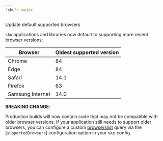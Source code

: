 ```yaml
---
'sku': major
---
```


Update default supported browsers

`sku` applications and libraries now default to supporting more recent browser versions:

| Browser          | Oldest supported version |
| ---------------- | ------------------------ |
| Chrome           | 84                       |
| Edge             | 84                       |
| Safari           | 14.1                     |
| Firefox          | 63                       |
| Samsung Internet | 14.0                     |

**BREAKING CHANGE**:

Production builds will now contain code that may not be compatible with older browser versions. If your application still needs to support older browsers, you can configure a custom [browserslist] query via the [`supportedBrowsers`] configuration option in your sku config.

[browserslist]: https://browsersl.ist/
[`supportedBrowser`]: https://seek-oss.github.io/sku/#/./docs/configuration?id=supportedbrowsers
